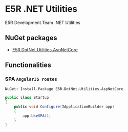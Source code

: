 E5R .NET Utilities
==================

E5R Development Team .NET Utilities.

## NuGet packages
* [E5R.DotNet.Utilities.AspNetCore](https://www.nuget.org/packages/E5R.DotNet.Utilities.AspNetCore)

## Functionalities

### SPA `AngularJS routes`

```
NuGet: Install-Package E5R.DotNet.Utilities.AspNetCore
```

```cs
public class Startup
{
    public void Configure(IApplicationBuilder app)
    {
        app.UseSPA();
    }
}
```